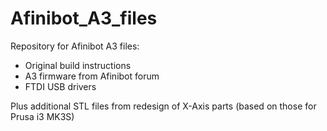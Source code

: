 # Afinibot_A3_files

Repository for Afinibot A3 files:
 - Original build instructions
 - A3 firmware from Afinibot forum
 - FTDI USB drivers

Plus additional STL files from redesign of X-Axis parts (based on those for Prusa i3 MK3S)
